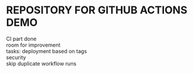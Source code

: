 # REPOSITORY FOR GITHUB ACTIONS DEMO</br>
CI part done </br>
room for improvement</br>
tasks: deployment based on tags</br>
security </br>
skip duplicate workflow runs </br>

